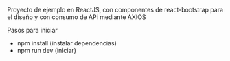 Proyecto de ejemplo en ReactJS, con componentes de react-bootstrap para el diseño y con consumo de APi mediante AXIOS

Pasos para iniciar
- npm install (instalar dependencias)
- npm run dev (iniciar)
